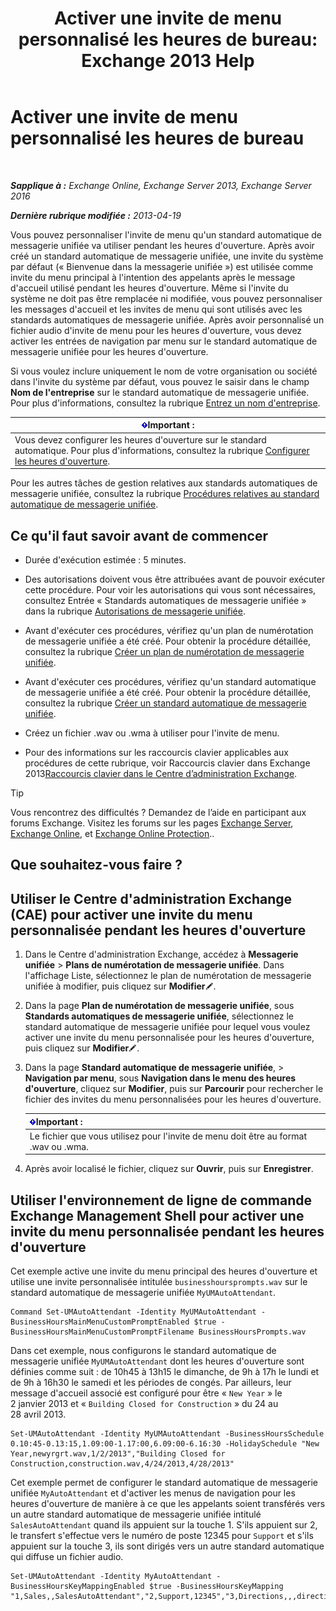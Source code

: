 ﻿---
title: 'Activer une invite de menu personnalisé les heures de bureau: Exchange 2013 Help'
TOCTitle: Activer une invite de menu personnalisé les heures de bureau
ms:assetid: 89053e84-3490-4dc6-ade3-9b6c5dbf4020
ms:mtpsurl: https://technet.microsoft.com/fr-fr/library/Bb232116(v=EXCHG.150)
ms:contentKeyID: 50555438
ms.date: 05/23/2018
mtps_version: v=EXCHG.150
ms.translationtype: MT
---

# Activer une invite de menu personnalisé les heures de bureau

 

_**Sapplique à :** Exchange Online, Exchange Server 2013, Exchange Server 2016_

_**Dernière rubrique modifiée :** 2013-04-19_

Vous pouvez personnaliser l'invite de menu qu'un standard automatique de messagerie unifiée va utiliser pendant les heures d'ouverture. Après avoir créé un standard automatique de messagerie unifiée, une invite du système par défaut (« Bienvenue dans la messagerie unifiée ») est utilisée comme invite du menu principal à l'intention des appelants après le message d'accueil utilisé pendant les heures d'ouverture. Même si l'invite du système ne doit pas être remplacée ni modifiée, vous pouvez personnaliser les messages d'accueil et les invites de menu qui sont utilisés avec les standards automatiques de messagerie unifiée. Après avoir personnalisé un fichier audio d'invite de menu pour les heures d'ouverture, vous devez activer les entrées de navigation par menu sur le standard automatique de messagerie unifiée pour les heures d'ouverture.

Si vous voulez inclure uniquement le nom de votre organisation ou société dans l'invite du système par défaut, vous pouvez le saisir dans le champ **Nom de l'entreprise** sur le standard automatique de messagerie unifiée. Pour plus d'informations, consultez la rubrique [Entrez un nom d'entreprise](enter-a-business-name-exchange-2013-help.md).

<table>
<thead>
<tr class="header">
<th><img src="images/JJ159813.important(EXCHG.150).gif" title="Important" alt="Important" />Important :</th>
</tr>
</thead>
<tbody>
<tr class="odd">
<td>Vous devez configurer les heures d'ouverture sur le standard automatique. Pour plus d'informations, consultez la rubrique <a href="configure-business-hours-exchange-2013-help.md">Configurer les heures d'ouverture</a>.</td>
</tr>
</tbody>
</table>


Pour les autres tâches de gestion relatives aux standards automatiques de messagerie unifiée, consultez la rubrique [Procédures relatives au standard automatique de messagerie unifiée](um-auto-attendant-procedures-exchange-2013-help.md).

## Ce qu'il faut savoir avant de commencer

  - Durée d'exécution estimée : 5 minutes.

  - Des autorisations doivent vous être attribuées avant de pouvoir exécuter cette procédure. Pour voir les autorisations qui vous sont nécessaires, consultez Entrée « Standards automatiques de messagerie unifiée » dans la rubrique [Autorisations de messagerie unifiée](unified-messaging-permissions-exchange-2013-help.md).

  - Avant d'exécuter ces procédures, vérifiez qu'un plan de numérotation de messagerie unifiée a été créé. Pour obtenir la procédure détaillée, consultez la rubrique [Créer un plan de numérotation de messagerie unifiée](create-a-um-dial-plan-exchange-2013-help.md).

  - Avant d'exécuter ces procédures, vérifiez qu'un standard automatique de messagerie unifiée a été créé. Pour obtenir la procédure détaillée, consultez la rubrique [Créer un standard automatique de messagerie unifiée](create-a-um-auto-attendant-exchange-2013-help.md).

  - Créez un fichier .wav ou .wma à utiliser pour l'invite de menu.

  - Pour des informations sur les raccourcis clavier applicables aux procédures de cette rubrique, voir Raccourcis clavier dans Exchange 2013[Raccourcis clavier dans le Centre d’administration Exchange](keyboard-shortcuts-in-the-exchange-admin-center-exchange-online-protection-help.md).

> [!TIP]
> Vous rencontrez des difficultés ? Demandez de l’aide en participant aux forums Exchange. Visitez les forums sur les pages <a href="https://go.microsoft.com/fwlink/p/?linkid=60612">Exchange Server</a>, <a href="https://go.microsoft.com/fwlink/p/?linkid=267542">Exchange Online</a>, et <a href="https://go.microsoft.com/fwlink/p/?linkid=285351">Exchange Online Protection</a>..


## Que souhaitez-vous faire ?

## Utiliser le Centre d'administration Exchange (CAE) pour activer une invite du menu personnalisée pendant les heures d'ouverture

1.  Dans le Centre d'administration Exchange, accédez à **Messagerie unifiée** \> **Plans de numérotation de messagerie unifiée**. Dans l'affichage Liste, sélectionnez le plan de numérotation de messagerie unifiée à modifier, puis cliquez sur **Modifier**![Icône Modifier](images/Bb124582.6f53ccb2-1f13-4c02-bea0-30690e6ea71d(EXCHG.150).gif "Icône Modifier").

2.  Dans la page **Plan de numérotation de messagerie unifiée**, sous **Standards automatiques de messagerie unifiée**, sélectionnez le standard automatique de messagerie unifiée pour lequel vous voulez activer une invite du menu personnalisée pour les heures d'ouverture, puis cliquez sur **Modifier**![Icône Modifier](images/Bb124582.6f53ccb2-1f13-4c02-bea0-30690e6ea71d(EXCHG.150).gif "Icône Modifier").

3.  Dans la page **Standard automatique de messagerie unifiée**, \> **Navigation par menu**, sous **Navigation dans le menu des heures d'ouverture**, cliquez sur **Modifier**, puis sur **Parcourir** pour rechercher le fichier des invites du menu personnalisées pour les heures d'ouverture.
    
    <table>
    <thead>
    <tr class="header">
    <th><img src="images/JJ159813.important(EXCHG.150).gif" title="Important" alt="Important" />Important :</th>
    </tr>
    </thead>
    <tbody>
    <tr class="odd">
    <td>Le fichier que vous utilisez pour l'invite de menu doit être au format .wav ou .wma.</td>
    </tr>
    </tbody>
    </table>


4.  Après avoir localisé le fichier, cliquez sur **Ouvrir**, puis sur **Enregistrer**.

## Utiliser l'environnement de ligne de commande Exchange Management Shell pour activer une invite du menu personnalisée pendant les heures d'ouverture

Cet exemple active une invite du menu principal des heures d'ouverture et utilise une invite personnalisée intitulée `businesshoursprompts.wav` sur le standard automatique de messagerie unifiée `MyUMAutoAttendant`.

    Command Set-UMAutoAttendant -Identity MyUMAutoAttendant -BusinessHoursMainMenuCustomPromptEnabled $true -BusinessHoursMainMenuCustomPromptFilename BusinessHoursPrompts.wav

Dans cet exemple, nous configurons le standard automatique de messagerie unifiée `MyUMAutoAttendant` dont les heures d'ouverture sont définies comme suit : de 10h45 à 13h15 le dimanche, de 9h à 17h le lundi et de 9h à 16h30 le samedi et les périodes de congés. Par ailleurs, leur message d'accueil associé est configuré pour être « `New Year` » le 2 janvier 2013 et « `Building Closed for Construction` » du 24 au 28 avril 2013.

    Set-UMAutoAttendant -Identity MyUMAutoAttendant -BusinessHoursSchedule 0.10:45-0.13:15,1.09:00-1.17:00,6.09:00-6.16:30 -HolidaySchedule "New Year,newyrgrt.wav,1/2/2013","Building Closed for Construction,construction.wav,4/24/2013,4/28/2013"

Cet exemple permet de configurer le standard automatique de messagerie unifiée `MyAutoAttendant` et d'activer les menus de navigation pour les heures d'ouverture de manière à ce que les appelants soient transférés vers un autre standard automatique de messagerie unifiée intitulé `SalesAutoAttendant` quand ils appuient sur la touche 1. S'ils appuient sur 2, le transfert s'effectue vers le numéro de poste 12345 pour `Support` et s'ils appuient sur la touche 3, ils sont dirigés vers un autre standard automatique qui diffuse un fichier audio.

    Set-UMAutoAttendant -Identity MyAutoAttendant - BusinessHoursKeyMappingEnabled $true -BusinessHoursKeyMapping "1,Sales,,SalesAutoAttendant","2,Support,12345","3,Directions,,,directions.wav"

